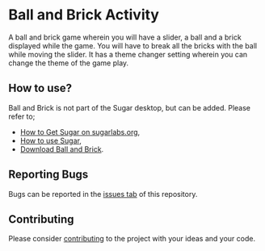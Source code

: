 # Ball and Brick Activity #

A ball and brick game wherein you will have a slider, a ball and a brick displayed while the game. You will have to break all the bricks with the ball while moving the slider. It has a theme changer setting wherein you can change the theme of the game play.

How to use?
-----------

Ball and Brick is not part of the Sugar desktop, but can be added.  Please refer to;

* [How to Get Sugar on sugarlabs.org](https://sugarlabs.org/),
* [How to use Sugar](https://help.sugarlabs.org/),
* [Download Ball and Brick](https://activities.sugarlabs.org/en-US/sugar/addon/4798).

Reporting Bugs
--------------

Bugs can be reported in the
[issues tab](https://github.com/sugarlabs/ball-and-brick-activity/issues)
of this repository.

Contributing
------------

Please consider [contributing](https://github.com/sugarlabs/sugar-docs/blob/master/src/contributing.md) to the project with your ideas and your code.
